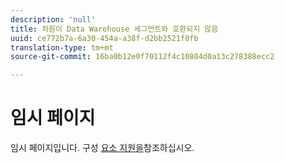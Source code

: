 ```yaml
---
description: 'null'
title: 차원이 Data Warehouse 세그먼트와 호환되지 않음
uuid: ce772b7a-6a30-454a-a38f-d2bb2521f0fb
translation-type: tm+mt
source-git-commit: 16ba0b12e0f70112f4c10804d0a13c278388ecc2

---
```



# 임시 페이지

<!-- This page is a duplicate of dimension-support.md. Once internal redirects are in place, we can remove this page and point it to dimension-support.md. -->

임시 페이지입니다. 구성 [요소 지원을](component-support.md)참조하십시오.
